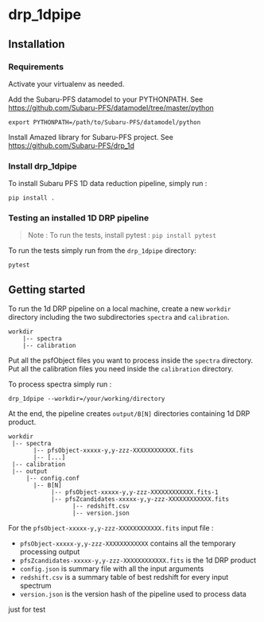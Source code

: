 # drp_1dpipe

## Installation

### Requirements

Activate your virtualenv as needed.

Add the Subaru-PFS datamodel to your PYTHONPATH. See https://github.com/Subaru-PFS/datamodel/tree/master/python

	export PYTHONPATH=/path/to/Subaru-PFS/datamodel/python

Install Amazed library for Subaru-PFS project. See https://github.com/Subaru-PFS/drp_1d

### Install drp_1dpipe

To install Subaru PFS 1D data reduction pipeline, simply run :

    pip install .

### Testing an installed 1D DRP pipeline

> Note : To run the tests, install pytest : `pip install pytest`

To run the tests simply run from the `drp_1dpipe` directory:

	pytest

## Getting started

To run the 1d DRP pipeline on a local machine, create a new `workdir` directory including the two subdirectories `spectra` and `calibration`.

	workdir
		|-- spectra
		|-- calibration

Put all the psfObject files you want to process inside the `spectra` directory.
Put all the calibration files you need inside the `calibration` directory.

To process spectra simply run :

	drp_1dpipe --workdir=/your/working/directory

At the end, the pipeline creates `output/B[N]` directories containing 1d DRP product.

	workdir
	 |-- spectra
	       |-- pfsObject-xxxxx-y,y-zzz-XXXXXXXXXXXX.fits
	       |-- [...]
	 |-- calibration
	 |-- output
         |-- config.conf
	       |-- B[N]
	            |-- pfsObject-xxxxx-y,y-zzz-XXXXXXXXXXXX.fits-1
	            |-- pfsZcandidates-xxxxx-y,y-zzz-XXXXXXXXXXXX.fits
				      |-- redshift.csv
				      |-- version.json

For the `pfsObject-xxxxx-y,y-zzz-XXXXXXXXXXXX.fits` input file :
* `pfsObject-xxxxx-y,y-zzz-XXXXXXXXXXXX` contains all the temporary processing output
* `pfsZcandidates-xxxxx-y,y-zzz-XXXXXXXXXXXX.fits` is the 1d DRP product
* `config.json` is summary file with all the input arguments
* `redshift.csv` is a summary table of best redshift for every input spectrum
* `version.json` is the version hash of the pipeline used to process data

just for test
